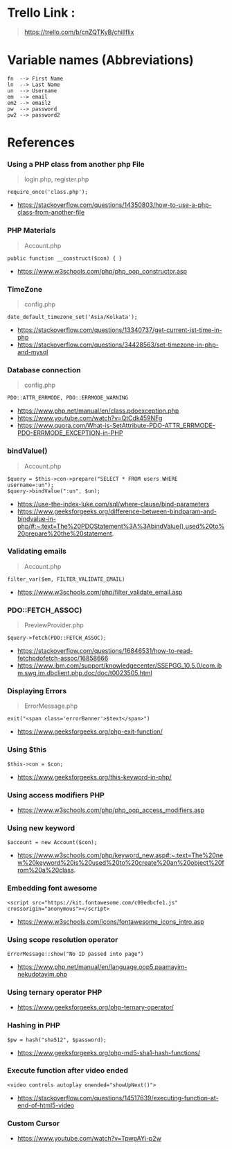 # Trello Link :

> https://trello.com/b/cnZQTKyB/chillflix

# Variable names (Abbreviations)

```
fn  --> First Name
ln  --> Last Name
un  --> Username
em  --> email
em2 --> email2
pw  --> password
pw2 --> password2
```

# References

### Using a PHP class from another php File

> login.php, register.php

```
require_once('class.php');
```

- https://stackoverflow.com/questions/14350803/how-to-use-a-php-class-from-another-file

### PHP Materials

> Account.php

```
public function __construct($con) { }
```

- https://www.w3schools.com/php/php_oop_constructor.asp

### TimeZone

> config.php

```
date_default_timezone_set('Asia/Kolkata');
```

- https://stackoverflow.com/questions/13340737/get-current-ist-time-in-php
- https://stackoverflow.com/questions/34428563/set-timezone-in-php-and-mysql

### Database connection

> config.php

```
PDO::ATTR_ERRMODE, PDO::ERRMODE_WARNING
```

- https://www.php.net/manual/en/class.pdoexception.php
- https://www.youtube.com/watch?v=QtCdk459NFg
- https://www.quora.com/What-is-SetAttribute-PDO-ATTR_ERRMODE-PDO-ERRMODE_EXCEPTION-in-PHP

### bindValue()

> Account.php

```
$query = $this->con->prepare("SELECT * FROM users WHERE username=:un");
$query->bindValue(":un", $un);
```

- https://use-the-index-luke.com/sql/where-clause/bind-parameters
- https://www.geeksforgeeks.org/difference-between-bindparam-and-bindvalue-in-php/#:~:text=The%20PDOStatement%3A%3AbindValue(),used%20to%20prepare%20the%20statement.

### Validating emails

> Account.php

```
filter_var($em, FILTER_VALIDATE_EMAIL)
```

- https://www.w3schools.com/php/filter_validate_email.asp

### PDO::FETCH_ASSOC)

> PreviewProvider.php

```
$query->fetch(PDO::FETCH_ASSOC);
```

- https://stackoverflow.com/questions/16846531/how-to-read-fetchpdofetch-assoc/16858666
- https://www.ibm.com/support/knowledgecenter/SSEPGG_10.5.0/com.ibm.swg.im.dbclient.php.doc/doc/t0023505.html

### Displaying Errors

> ErrorMessage.php

```
exit("<span class='errorBanner'>$text</span>")
```

- https://www.geeksforgeeks.org/php-exit-function/

### Using \$this

```
$this->con = $con;
```

- https://www.geeksforgeeks.org/this-keyword-in-php/

### Using access modifiers PHP

- https://www.w3schools.com/php/php_oop_access_modifiers.asp

### Using new keyword

```
$account = new Account($con);
```

- https://www.w3schools.com/php/keyword_new.asp#:~:text=The%20new%20keyword%20is%20used%20to%20create%20an%20object%20from%20a%20class.

### Embedding font awesome

```
<script src="https://kit.fontawesome.com/c09edbcfe1.js" crossorigin="anonymous"></script>
```

- https://www.w3schools.com/icons/fontawesome_icons_intro.asp

### Using scope resolution operator

```
ErrorMessage::show("No ID passed into page")
```

- https://www.php.net/manual/en/language.oop5.paamayim-nekudotayim.php

### Using ternary operator PHP

- https://www.geeksforgeeks.org/php-ternary-operator/

### Hashing in PHP

```
$pw = hash("sha512", $password);
```

- https://www.geeksforgeeks.org/php-md5-sha1-hash-functions/

### Execute function after video ended

```
<video controls autoplay onended="showUpNext()">
```

- https://stackoverflow.com/questions/14517639/executing-function-at-end-of-html5-video

### Custom Cursor

- https://www.youtube.com/watch?v=TpwpAYi-p2w
